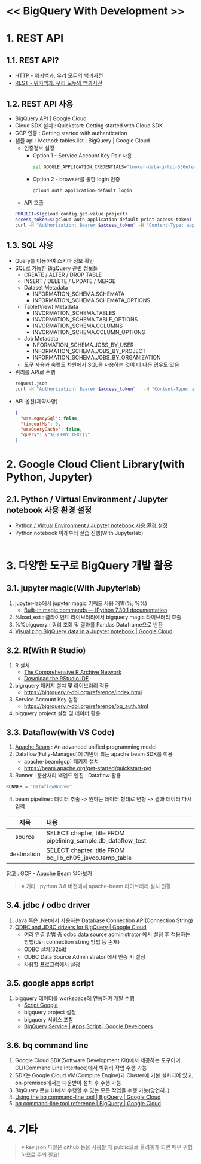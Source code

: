 << BigQuery With Development >>
===

# 1. REST API
## 1.1. REST API?
  - [HTTP - 위키백과, 우리 모두의 백과사전](https://ko.wikipedia.org/wiki/HTTP)
  - [REST - 위키백과, 우리 모두의 백과사전](https://ko.wikipedia.org/wiki/REST)

## 1.2. REST API 사용
  - BigQuery API | Google Cloud
  - Cloud SDK 설치 : Quickstart: Getting started with Cloud SDK
  - GCP 인증 : Getting started with authentication
  - 샘플 api : Method: tables.list | BigQuery | Google Cloud
    - 인증정보 설정
      - Option 1 - Service Account Key Pair 사용
        ```bash
        set GOOGLE_APPLICATION_CREDENTIALS="looker-data-grfit-536efecf194c.json"
        ```
      - Option 2 - browser를 통한 login 인증
        ```bash
        gcloud auth application-default login
        ```
    - API 호출
    ```bash
    PROJECT=$(gcloud config get-value project)
    access_token=$(gcloud auth application-default print-access-token)
    curl -H "Authorization: Bearer $access_token" -H "Content-Type: application/json" -X GET "https://www.googleapis.com/bigquery/v2/projects/$PROJECT/datasets/pipelining_sample/tables"
    ```
    
## 1.3. SQL 사용
  - Query를 이용하여 스키마 정보 확인
  - SQL로 가능한 BigQuery 관련 정보들
    - CREATE / ALTER / DROP TABLE
    - INSERT / DELETE / UPDATE / MERGE
    - Dataset Metadata
      - INFORMATION_SCHEMA.SCHEMATA
      - INFORMATION_SCHEMA.SCHEMATA_OPTIONS
    - Table(View) Metadata
      - INVORMATION_SCHEMA.TABLES
      - INVORMATION_SCHEMA.TABLE_OPTIONS
      - INVORMATION_SCHEMA.COLUMNS
      - INVORMATION_SCHEMA.COLUMN_OPTIONS
    - Job Metadata
      - NFORMATION_SCHEMA.JOBS_BY_USER
      - INFORMATION_SCHEMA.JOBS_BY_PROJECT
      - INFORMATION_SCHEMA.JOBS_BY_ORGANIZATION
    - 도구 사용과 숙련도 차원에서 SQL을 사용하는 것이 더 나은 경우도 있음
  - 쿼리를 API로 수행
    ```bash
    request.json 
    curl -H "Authorization: Bearer $access_token"   -H "Content-Type: application/json"   -X POST   -d @request.json   "https://www.googleapis.com/bigquery/v2/projects/$PROJECT/queries"
    ```
  - API 옵션(제약사항)
    ```json
    {
      "useLegacySql": false,
      "timeoutMs": 0,
      "useQueryCache": false,
      "query": \"${QUERY_TEXT}\"
    }
    ```

# 2. Google Cloud Client Library(with Python, Jupyter)
## 2.1. Python / Virtual Environment / Jupyter notebook 사용 환경 설정
  - [Python / Virtual Environment / Jupyter notebook 사용 환경 설정](https://github.com/jbbang-dev/Study/blob/e8bc8d3c7e7eaf0044425881a29f00c83bb6c72c/BigQuery/BigQuery_Team_Study/BigQuery%20With%20Development/exercise/Jupyter%20notebook%20%EC%82%AC%EC%9A%A9%20%ED%99%98%EA%B2%BD%20%EC%84%A4%EC%A0%95.md)
  - Python notebook 아래부터 실습 진행(With Jupyterlab)
<br></br>

# 3. 다양한 도구로 BigQuery 개발 활용
## 3.1. jupyter magic(With Jupyterlab)
  1. jupyter-lab에서 jupyter magic 키워드 사용 개발(%, %%)
     - [Built-in magic commands — IPython 7.30.1 documentation](https://ipython.readthedocs.io/en/stable/interactive/magics.html)
  2. %load_ext : 클라이언트 라이브러리에서 bigquery magic 라이브러리 호출
  3. %%bigquery : 쿼리 조회 및 결과를 Pandas Dataframe으로 반환
  4. [Visualizing BigQuery data in a Jupyter notebook | Google Cloud](https://cloud.google.com/bigquery/docs/visualize-jupyter)

## 3.2. R(With R Studio)
  1. R 설치
     - [The Comprehensive R Archive Network](https://cran.rstudio.com/)
     - [Download the RStudio IDE](https://www.rstudio.com/products/rstudio/download/)
  2. bigrquery 패키지 설치 및 라이브러리 적용
     - https://bigrquery.r-dbi.org/reference/index.html
  3. Service Account Key 설정
     - https://bigrquery.r-dbi.org/reference/bq_auth.html
  4. bigquery project 설정 및 데이터 활용

## 3.3. Dataflow(with VS Code)
  1. [Apache Beam](https://beam.apache.org/) : An advanced unified programming model
  2. Dataflow(Fully-Managed)에 기반이 되는 apache beam SDK를 이용
     - apache-beam[gcp] 패키지 설치
     - https://beam.apache.org/get-started/quickstart-py/
  3. Runner : 분산처리 백엔드 엔진 : Dataflow 활용
  ```python
  RUNNER = 'DataflowRunner'
  ```
  4. beam pipeline : 데이터 추출 -> 원하는 데이터 형태로 변형 -> 결과 데이터 다시 입력
  
  |제목|내용|
  |:---:|:---|
  |source|SELECT chapter, title FROM pipelining_sample.db_dataflow_test|
  |destination|SELECT chapter, title FROM bq_lib_ch05_jsyoo.temp_table|
  참고 : [GCP - Apache Beam 알아보기](https://jaemunbro.medium.com/gcp-dataflow-apache-beam-%EC%95%8C%EC%95%84%EB%B3%B4%EA%B8%B0-a4f5f09b98d1)
> ※ 기타 : python 3.8 버전에서 apache-beam 라이브러리 설치 원활

## 3.4. jdbc / odbc driver
  1. Java 혹은 .Net에서 사용하는 Database Connection API(Connection String)
  2. [ODBC and JDBC drivers for BigQuery | Google Cloud](https://cloud.google.com/bigquery/docs/reference/odbc-jdbc-drivers)
     - 여러 연결 방법 중 odbc data source administrator 에서 설정 후 적용하는 방법(dsn connection string 방법 등 존재)
     - ODBC 설치(32bit)
     - ODBC Data Source Administrator 에서 인증 키 설정
     - 사용할 프로그램에서 설정

## 3.5. google apps script
  1. bigquery 데이터를 workspace에 연동하여 개발 수행
     - [Script Google](https://script.google.com/)
     - bigquery project 설정
     - bigquery 서비스 포함
     - [BigQuery Service | Apps Script | Google Developers](https://developers.google.com/apps-script/advanced/bigquery)

## 3.6. bq command line
  1. Google Cloud SDK(Software Development Kit)에서 제공하는 도구이며, CLI(Command Line Interface)에서 빅쿼리 작업 수행 가능
  2. SDK는 Google Cloud VM(Compute Engine)과 Cluster에 기본 설치되어 있고, on-premises에서는 다운받아 설치 후 수행 가능
  3. BigQuery 콘솔 UI에서 수행할 수 있는 모든 작업들 수행 가능(당연히..)
  4. [Using the bq command-line tool | BigQuery | Google Cloud](https://cloud.google.com/bigquery/docs/bq-command-line-tool)
  5. [bq command-line tool reference | BigQuery | Google Cloud](https://cloud.google.com/bigquery/docs/reference/bq-cli-reference)

# 4. 기타
> ※ key.json 파일은 github 등을 사용할 때 public으로 올려놓게 되면 매우 위험하므로 주의 필요!
